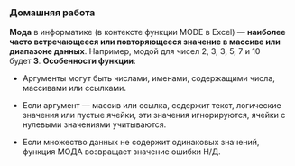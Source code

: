 ### Домашняя работа
**Мода** в информатике (в контексте функции MODE в Excel) — **наиболее часто встречающееся или повторяющееся значение в массиве или диапазоне данных**.
Например, модой для чисел 2, 3, 3, 5, 7 и 10 будет **3**.
**Особенности функции**:

- Аргументы могут быть числами, именами, содержащими числа, массивами или ссылками.

- Если аргумент — массив или ссылка, содержит текст, логические значения или пустые ячейки, эти значения игнорируются, ячейки с нулевыми значениями учитываются.

- Если множество данных не содержит одинаковых значений, функция МОДА возвращает значение ошибки Н/Д.

